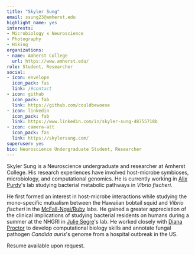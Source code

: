 ```yaml
---
title: "Skyler Sung"
email: ssung23@amherst.edu
highlight_name: yes
interests:
- Microbiology x Neuroscience
- Photography
- Hiking
organizations:
- name: Amherst College
  url: https://www.amherst.edu/
role: Student, Researcher
social:
- icon: envelope
  icon_pack: fas
  link: /#contact
- icon: github
  icon_pack: fab
  link: https://github.com/couldbewoese
- icon: linkedin
  icon_pack: fab
  link: https://www.linkedin.com/in/skyler-sung-48755718b
- icon: camera-alt
  icon_pack: fas
  link: https://skylersung.com/
superuser: yes
bio: Neuroscience Undergraduate Student, Researcher
---
```


Skyler Sung is a Neuroscience undergraduate and researcher at Amherst College. His research experiences have involved host-microbe symbioses, microbiology, and computational genomics. He is currently working in [Alix Purdy](http://www.apurdylab.org/)'s lab studying bacterial metabolic pathways in *Vibrio fischeri*.

He first formed an interest in host-microbe interactions while studying the mono-specific mutualism between the Hawaiian bobtail squid and *Vibrio fischeri* in the [McFall-Ngai/Ruby](https://www.glowingsquid.org/index.php) labs. He gained a greater appreciation of the clinical implications of studying bacterial residents on humans during a summer at the NHGRI in [Julie Segre](https://www.genome.gov/staff/Julie-Segre-PhD)'s lab. He worked closely with [Diana Proctor](https://dmap02.github.io/personal-website/index.html) to develop computational biology skills and annotate fungal pathogen *Candida auris*'s genome from a hospital outbreak in the US. 


Resume available upon request. 

